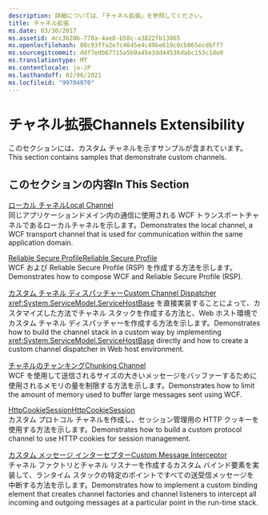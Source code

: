 ```yaml
---
description: 詳細については、「チャネル拡張」を参照してください。
title: チャネル拡張
ms.date: 03/30/2017
ms.assetid: 4cc3b20b-778a-4ae8-b58c-a3822fb13065
ms.openlocfilehash: 08c93ffa2e7c4645e4c49be619c0cb065ecdbff7
ms.sourcegitcommit: ddf7edb67715a5b9a45e3dd44536dabc153c1de0
ms.translationtype: MT
ms.contentlocale: ja-JP
ms.lasthandoff: 02/06/2021
ms.locfileid: "99704070"
---
```

# <a name="channels-extensibility"></a><span data-ttu-id="b08b7-103">チャネル拡張</span><span class="sxs-lookup"><span data-stu-id="b08b7-103">Channels Extensibility</span></span>

<span data-ttu-id="b08b7-104">このセクションには、カスタム チャネルを示すサンプルが含まれています。</span><span class="sxs-lookup"><span data-stu-id="b08b7-104">This section contains samples that demonstrate custom channels.</span></span>  
  
## <a name="in-this-section"></a><span data-ttu-id="b08b7-105">このセクションの内容</span><span class="sxs-lookup"><span data-stu-id="b08b7-105">In This Section</span></span>  

 [<span data-ttu-id="b08b7-106">ローカル チャネル</span><span class="sxs-lookup"><span data-stu-id="b08b7-106">Local Channel</span></span>](local-channel.md)  
 <span data-ttu-id="b08b7-107">同じアプリケーションドメイン内の通信に使用される WCF トランスポートチャネルであるローカルチャネルを示します。</span><span class="sxs-lookup"><span data-stu-id="b08b7-107">Demonstrates the local channel, a WCF transport channel that is used for communication within the same application domain.</span></span>  
  
 [<span data-ttu-id="b08b7-108">Reliable Secure Profile</span><span class="sxs-lookup"><span data-stu-id="b08b7-108">Reliable Secure Profile</span></span>](reliable-secure-profile.md)  
 <span data-ttu-id="b08b7-109">WCF および Reliable Secure Profile (RSP) を作成する方法を示します。</span><span class="sxs-lookup"><span data-stu-id="b08b7-109">Demonstrates how to compose WCF and Reliable Secure Profile (RSP).</span></span>  
  
 [<span data-ttu-id="b08b7-110">カスタム チャネル ディスパッチャー</span><span class="sxs-lookup"><span data-stu-id="b08b7-110">Custom Channel Dispatcher</span></span>](custom-channel-dispatcher.md)  
 <span data-ttu-id="b08b7-111"><xref:System.ServiceModel.ServiceHostBase> を直接実装することによって、カスタマイズした方法でチャネル スタックを作成する方法と、Web ホスト環境でカスタム チャネル ディスパッチャーを作成する方法を示します。</span><span class="sxs-lookup"><span data-stu-id="b08b7-111">Demonstrates how to build the channel stack in a custom way by implementing <xref:System.ServiceModel.ServiceHostBase> directly and how to create a custom channel dispatcher in Web host environment.</span></span>  
  
 [<span data-ttu-id="b08b7-112">チャネルのチャンキング</span><span class="sxs-lookup"><span data-stu-id="b08b7-112">Chunking Channel</span></span>](chunking-channel.md)  
 <span data-ttu-id="b08b7-113">WCF を使用して送信されるサイズの大きいメッセージをバッファーするために使用されるメモリの量を制限する方法を示します。</span><span class="sxs-lookup"><span data-stu-id="b08b7-113">Demonstrates how to limit the amount of memory used to buffer large messages sent using WCF.</span></span>
  
 [<span data-ttu-id="b08b7-114">HttpCookieSession</span><span class="sxs-lookup"><span data-stu-id="b08b7-114">HttpCookieSession</span></span>](httpcookiesession.md)  
 <span data-ttu-id="b08b7-115">カスタム プロトコル チャネルを作成し、セッション管理用の HTTP クッキーを使用する方法を示します。</span><span class="sxs-lookup"><span data-stu-id="b08b7-115">Demonstrates how to build a custom protocol channel to use HTTP cookies for session management.</span></span>  
  
 [<span data-ttu-id="b08b7-116">カスタム メッセージ インターセプター</span><span class="sxs-lookup"><span data-stu-id="b08b7-116">Custom Message Interceptor</span></span>](custom-message-interceptor.md)  
 <span data-ttu-id="b08b7-117">チャネル ファクトリとチャネル リスナーを作成するカスタム バインド要素を実装して、ランタイム スタックの特定のポイントですべての送受信メッセージを中断する方法を示します。</span><span class="sxs-lookup"><span data-stu-id="b08b7-117">Demonstrates how to implement a custom binding element that creates channel factories and channel listeners to intercept all incoming and outgoing messages at a particular point in the run-time stack.</span></span>
